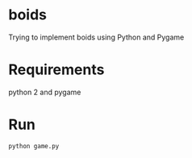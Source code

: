 # boids
Trying to implement boids using Python and Pygame

# Requirements
python 2 and pygame

# Run
```
python game.py
```

